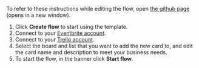 To refer to these instructions while editing the flow, open [the github page](https://github.com/ot4i/app-connect-templates/blob/main/resources/markdown/Create%20a%20new%20Trello%20card%20when%20a%20new%20event%20in%20Eventbrite%20is%20added_instructions.md) (opens in a new window).

1. Click **Create flow** to start using the template.
1. Connect to your [Eventbrite account](https://ibm.biz/aaseventbrite).
1. Connect to your [Trello account](https://ibm.biz/aastrello).
1. Select the board and list that you want to add the new card to, and edit the card name and description to meet your business needs.
1. To start the flow, in the banner click **Start flow**.
